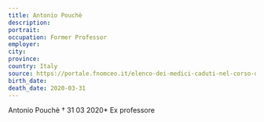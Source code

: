 ```yaml
---
title: Antonio Pouchè
description: 
portrait: 
occupation: Former Professor
employer: 
city: 
province: 
country: Italy
source: https://portale.fnomceo.it/elenco-dei-medici-caduti-nel-corso-dellepidemia-di-covid-19/
birth_date: 
death_date: 2020-03-31
---
```


Antonio Pouchè † 31 03 2020*
Ex professore
